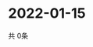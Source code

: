 # 2022-01-15
  共 0条

  <!-- BEGIN -->
  <!-- 最后更新时间Sat Jan 15 2022 11:02:44 GMT+0000 (Coordinated Universal Time) -->
  
  <!-- END -->
  
  